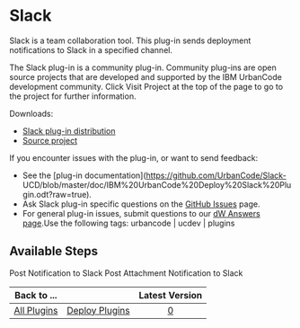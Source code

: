 
Slack
=====



Slack is a team collaboration tool. This plug-in sends deployment notifications to Slack in a specified channel.





The Slack plug-in is a community plug-in. Community plug-ins are open source projects that are developed and supported 
by the IBM UrbanCode development community. Click Visit Project at the top of the page to go to the project for further 
information.



Downloads:


* [Slack plug-in distribution](https://github.com/UrbanCode/Slack-UCD/releases)
* [Source 
project](https://github.com/UrbanCode/Slack-UCD)


If you encounter issues with the plug-in, or want to send feedback:



* See the [plug-in documentation](https://github.com/UrbanCode/Slack-
UCD/blob/master/doc/IBM%20UrbanCode%20Deploy%20Slack%20Plugin.odt?raw=true).
* Ask Slack plug-in specific questions on 
the [GitHub Issues](https://github.com/UrbanCode/Slack-UCD/issues) page.
* For general plug-in issues, submit questions 
to our [dW Answers page](https://developer.ibm.com/answers/smart-spaces/23/urbancode.html).Use the following tags: 
urbancode | ucdev | plugins



Available Steps
---------------


Post Notification to Slack Post Attachment Notification
 to Slack





|Back to ...||Latest Version|
| :---: | :---: | :---: |
|[All Plugins](../../index.md)|[Deploy Plugins](../README.md)|[0]()|
